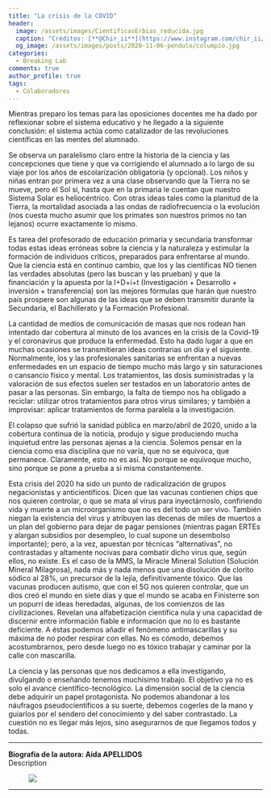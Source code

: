 ```yaml
---
title: "La crisis de la COVID"
header:
  image: /assets/images/CientificasErbias_reducida.jpg
  caption: "Créditos: [**@Chir_ii**](https://www.instagram.com/chir_ii/?hl=en)"
  og_image: /assets/images/posts/2020-11-06-pendulo/columpio.jpg 
categories:
  - Breaking Lab
comments: true
author_profile: true
tags:
  - Colaboradores
--- 
```


Mientras preparo los temas para las oposiciones docentes me ha dado por reflexionar sobre el sistema educativo y he llegado a la siguiente conclusión: el sistema actúa como catalizador de las revoluciones científicas en las mentes del alumnado.

Se observa un paralelismo claro entre la historia de la ciencia y las concepciones que tiene y que va corrigiendo el alumnado a lo largo de su viaje por los años de escolarización obligatoria (y opcional). Los niños y niñas entran por primera vez a una clase observando que la Tierra no se mueve, pero el Sol sí, hasta que en la primaria le cuentan que nuestro Sistema Solar es heliocéntrico. Con otras ideas tales como la planitud de la Tierra, la mortalidad asociada a las ondas de radiofrecuencia o la evolución (nos cuesta mucho asumir que los primates son nuestros primos no tan lejanos) ocurre exactamente lo mismo.

Es tarea del profesorado de educación primaria y secundaria transformar todas estas ideas erróneas sobre la ciencia y la naturaleza y estimular la formación de individuos críticos, preparados para enfrentarse al mundo. Que la ciencia está en continuo cambio, que los y las científicas NO tienen las verdades absolutas (pero las buscan y las prueban) y que la financiación y la apuesta por la I+D+i+t (Investigación + Desarrollo + inversión + transferencia) son las mejores fórmulas que harán que nuestro país prospere son algunas de las ideas que se deben transmitir durante la Secundaria, el Bachillerato y la Formación Profesional.

La cantidad de medios de comunicación de masas que nos rodean han intentado dar cobertura al minuto de los avances en la crisis de la Covid-19 y el coronavirus que produce la enfermedad. Esto ha dado lugar a que en muchas ocasiones se transmitieran ideas contrarias un día y el siguiente. Normalmente, los y las profesionales sanitarias se enfrentan a nuevas enfermedades en un espacio de tiempo mucho más largo y sin saturaciones o cansancio físico y mental. Los tratamientos, las dosis suministradas y la valoración de sus efectos suelen ser testados en un laboratorio antes de pasar a las personas. Sin embargo, la falta de tiempo nos ha obligado a reciclar: utilizar otros tratamientos para otros virus similares; y también a improvisar: aplicar tratamientos de forma paralela a la investigación.

El colapso que sufrió la sanidad pública en marzo/abril de 2020, unido a la cobertura continua de la noticia, produjo y sigue produciendo mucha inquietud entre las personas ajenas a la ciencia. Solemos pensar en la ciencia como esa disciplina que no varía, que no se equivoca, que permanece. Claramente, esto no es así. No porque se equivoque mucho, sino porque se pone a prueba a sí misma constantemente.

Esta crisis del 2020 ha sido un punto de radicalización de grupos negacionistas y anticientíficos. Dicen que las vacunas contienen chips que nos quieren controlar, o que se mata al virus para inyectárnoslo, confiriendo vida y muerte a un microorganismo que no es del todo un ser vivo. También niegan la existencia del virus y atribuyen las decenas de miles de muertos a un plan del gobierno para dejar de pagar pensiones (mientras pagan ERTEs y alargan subsidios por desempleo, lo cual supone un desembolso importante); pero, a la vez, apuestan por técnicas “alternativas”, no contrastadas y altamente nocivas para combatir dicho virus que, según ellos, no existe. Es el caso de la MMS, la Miracle Mineral Solution (Solución Mineral Milagrosa), nada más y nada menos que una disolución de clorito sódico al 28%, un precursor de la lejía, definitivamente tóxico.
Que las vacunas producen autismo, que con el 5G nos quieren controlar, que un dios creó el mundo en siete días y que el mundo se acaba en Finisterre son un popurrí de ideas heredadas, algunas, de los comienzos de las civilizaciones. Revelan una alfabetización científica nula y una capacidad de discernir entre información fiable e información que no lo es bastante deficiente. A éstas podemos añadir el fenómeno antimascarillas y su máxima de no poder respirar con ellas. No es cómodo, debemos acostumbrarnos, pero desde luego no es tóxico trabajar y caminar por la calle con mascarilla.

La ciencia y las personas que nos dedicamos a ella investigando, divulgando o enseñando tenemos muchísimo trabajo. El objetivo ya no es solo el avance científico-tecnológico. La dimensión social de la ciencia debe adquirir un papel protagonista. No podemos abandonar a los náufragos pseudocientíficos a su suerte, debemos cogerles de la mano y guiarlos por el sendero del conocimiento y del saber contrastado. La cuestión no es llegar más lejos, sino asegurarnos de que llegamos todos y todas. 


---

**Biografía de la autora: Aida APELLIDOS**      
Description

<figure>
	<img src="{{ site.url }}{{ site.baseurl }}/assets/images/posts/2020-12-04-crisis_covid/Aida1600x1200.jpg"/>
</figure>

---

